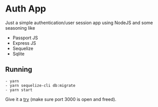 # Auth App
Just a simple authentication/user session app using NodeJS and some seasoning like

- Passport JS
- Express JS
- Sequelize
- Sqlite

## Running
    - yarn
    - yarn sequelize-cli db:migrate
    - yarn start
Give it a [try](http://localhost:3000) (make sure port 3000 is open and freed).
